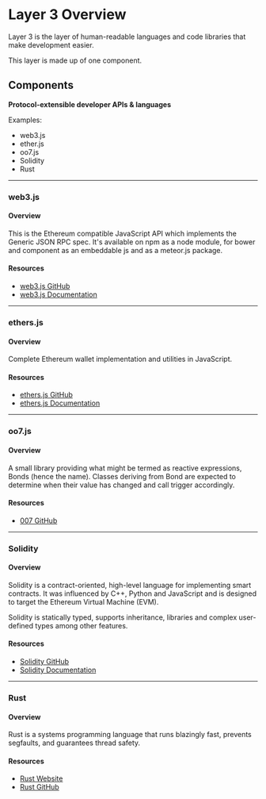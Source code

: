 # Layer 3 Overview

Layer 3 is the layer of human-readable languages and code libraries that make development easier.

This layer is made up of one component.

## Components

**Protocol-extensible developer APIs & languages**

Examples:

  * web3.js
  * ether.js
  * oo7.js
  * Solidity
  * Rust
 
 ***
  
### web3.js
#### Overview
This is the Ethereum compatible JavaScript API which implements the Generic JSON RPC spec. It's available on npm as a node module, for bower and component as an embeddable js and as a meteor.js package.

#### Resources
* [web3.js GitHub](https://github.com/ethereum/web3.js/)
* [web3.js Documentation](https://github.com/ethereum/wiki/wiki/JavaScript-API)

***

### ethers.js
#### Overview
Complete Ethereum wallet implementation and utilities in JavaScript.

#### Resources
* [ethers.js GitHub](https://github.com/ethers-io/ethers.js/)
* [ethers.js Documentation](https://docs.ethers.io/ethers.js/html/)

***

### oo7.js
#### Overview
A small library providing what might be termed as reactive expressions, Bonds (hence the name). Classes deriving from Bond are expected to determine when their value has changed and call trigger accordingly.

#### Resources
* [007 GitHub](https://github.com/paritytech/oo7)

***

### Solidity
#### Overview
Solidity is a contract-oriented, high-level language for implementing smart contracts. It was influenced by C++, Python and JavaScript and is designed to target the Ethereum Virtual Machine (EVM).

Solidity is statically typed, supports inheritance, libraries and complex user-defined types among other features.

#### Resources
* [Solidity GitHub](https://github.com/ethereum/solidity)
* [Solidity Documentation](http://solidity.readthedocs.io/en/v0.4.24/)

***

### Rust
#### Overview
Rust is a systems programming language that runs blazingly fast, prevents segfaults, and guarantees thread safety.

#### Resources
* [Rust Website](https://www.rust-lang.org/en-US/)
* [Rust GitHub](https://github.com/rust-lang/rust)
